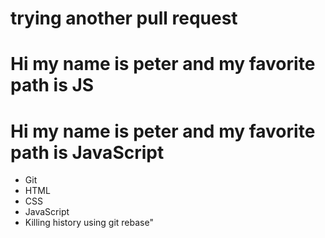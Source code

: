 # trying another pull request
# Hi my name is peter and my favorite path is JS
# Hi my name is peter and my favorite path is JavaScript
* Git
* HTML
* CSS
* JavaScript
* Killing history using git rebase"
